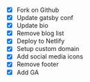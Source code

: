 - [x] Fork on Github
- [x] Update gatsby conf
- [x] Update bio
- [x] Remove blog list
- [x] Deploy to Netlify
- [x] Setup custom domain
- [x] Add social media icons
- [x] Remove footer
- [x] Add GA
